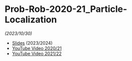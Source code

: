 # Prob-Rob-2020-21_Particle-Localization

_(2023/10/30)_

- [Slides](/doc/lectures/prob-rob-2023-24_16_particle-localization.pdf) (2023/2024)
- [YouTube Video 2020/21](https://youtu.be/0-jMc8a-vEo)
- [YouTube Video 2021/22](https://youtu.be/5xiymHXJZ3E)

